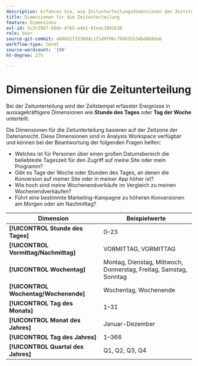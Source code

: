 ```yaml
---
description: Erfahren Sie, wie Zeitunterteilungsdimensionen den Zeitstempel erfasster Ereignisse in aussagekräftigere Dimensionen wie „Stunde des Tages“ oder „Tag der Woche“ unterteilen.
title: Dimensionen für die Zeitunterteilung
feature: Dimensions
exl-id: 5c3c2867-58de-4765-a4e1-91eac1891b38
role: User
source-git-commit: a646d1f35308dc1f1d9f06cf94835534bd8b8da6
workflow-type: tm+mt
source-wordcount: '198'
ht-degree: 27%

---
```


# Dimensionen für die Zeitunterteilung

Bei der Zeitunterteilung wird der Zeitstempel erfasster Ereignisse in aussagekräftigere Dimensionen wie **Stunde des Tages** oder **Tag der Woche** unterteilt.

Die Dimensionen für die Zeitunterteilung basieren auf der Zeitzone der Datenansicht. Diese Dimensionen sind in Analysis Workspace verfügbar und können bei der Beantwortung der folgenden Fragen helfen:

* Welches ist für Personen über einen großen Datumsbereich die beliebteste Tageszeit für den Zugriff auf meine Site oder mein Programm?
* Gibt es Tage der Woche oder Stunden des Tages, an denen die Konversion auf meiner Site oder in meiner App höher ist?
* Wie hoch sind meine Wochenendverkäufe im Vergleich zu meinen Wochenendverkäufen?
* Führt eine bestimmte Marketing-Kampagne zu höheren Konversionen am Morgen oder am Nachmittag?

| Dimension | Beispielwerte |
|--- |--- |
| **[!UICONTROL Stunde des Tages]** | 0–23 |
| **[!UICONTROL Vormittag/Nachmittag]** | VORMITTAG, VORMITTAG |
| **[!UICONTROL Wochentag]** | Montag, Dienstag, Mittwoch, Donnerstag, Freitag, Samstag, Sonntag |
| **[!UICONTROL Wochentag/Wochenende]** | Wochentag, Wochenende |
| **[!UICONTROL Tag des Monats]** | 1–31 |
| **[!UICONTROL Monat des Jahres]** | Januar-Dezember |
| **[!UICONTROL Tag des Jahres]** | 1–366 |
| **[!UICONTROL Quartal des Jahres]** | Q1, Q2, Q3, Q4 |
